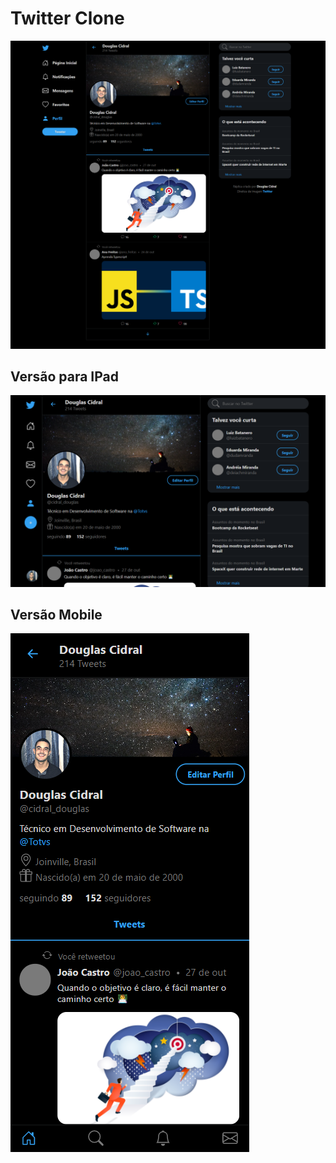 # Twitter Clone

![Screenshot](Screenshots/ScreenshotFull.png)

## Versão para IPad

![Screenshot](Screenshots/ipad.png)

## Versão Mobile

![Screenshot](Screenshots/mobile.png)

